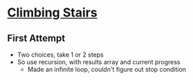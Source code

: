 # [Climbing Stairs](https://leetcode.com/problems/climbing-stairs/description/)
## First Attempt
- Two choices, take 1 or 2 steps
- So use recursion, with results array and current progress
	- Made an infinite loop, couldn't figure out stop condition